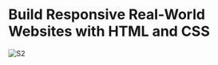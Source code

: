 # Build Responsive Real-World Websites with HTML and CSS
![S2](https://user-images.githubusercontent.com/90596200/177989490-9314f22a-3ff0-4a99-a0ae-1092aee60d59.png)
